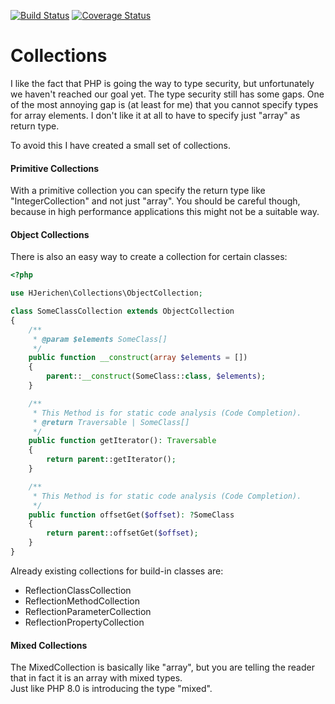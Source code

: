 [![Build Status](https://travis-ci.org/hjerichen/collections.svg?branch=master)](https://travis-ci.org/hjerichen/collections)
[![Coverage Status](https://coveralls.io/repos/github/hjerichen/collections/badge.svg?branch=master)](https://coveralls.io/github/hjerichen/collections?branch=master)

# Collections

I like the fact that PHP is going the way to type security, but unfortunately we haven't reached our goal yet.
The type security still has some gaps. One of the most annoying gap is (at least for me) that you cannot specify types for array elements.
I don't like it at all to have to specify just "array" as return type.

To avoid this I have created a small set of collections.

#### Primitive Collections
With a primitive collection you can specify the return type like "IntegerCollection" and not just "array".
You should be careful though, because in high performance applications this might not be a suitable way.

#### Object Collections
There is also an easy way to create a collection for certain classes:

```php
<?php

use HJerichen\Collections\ObjectCollection;

class SomeClassCollection extends ObjectCollection
{
    /**
     * @param $elements SomeClass[]
     */
    public function __construct(array $elements = [])
    {
        parent::__construct(SomeClass::class, $elements);
    }

    /**
     * This Method is for static code analysis (Code Completion).
     * @return Traversable | SomeClass[]
     */
    public function getIterator(): Traversable
    {
        return parent::getIterator();
    }

    /**
     * This Method is for static code analysis (Code Completion).
     */
    public function offsetGet($offset): ?SomeClass
    {
        return parent::offsetGet($offset);
    }
}
```

Already existing collections for build-in classes are:  
- ReflectionClassCollection  
- ReflectionMethodCollection  
- ReflectionParameterCollection  
- ReflectionPropertyCollection

#### Mixed Collections
The MixedCollection is basically like "array", but you are telling the reader that in fact it is an array with mixed types.  
Just like PHP 8.0 is introducing the type "mixed".